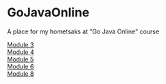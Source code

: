 # GoJavaOnline
A place for my hometsaks at "Go Java Online" course

[Module 3](https://github.com/jonni21/GoJavaOnline/tree/master/src/gojava/module03)<br />
[Module 4](https://github.com/jonni21/GoJavaOnline/tree/master/src/gojava/module04)<br />
[Module 5](https://github.com/jonni21/GoJavaOnline/tree/master/src/gojava/module05)<br />
[Module 6](https://github.com/jonni21/GoJavaOnline/tree/master/src/gojava/module06/file)<br />
[Module 8](https://github.com/jonni21/GoJavaOnline/tree/master/src/gojava/module08)